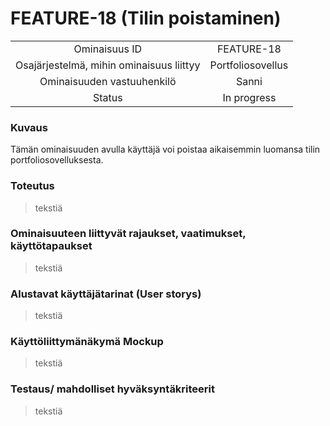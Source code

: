 # FEATURE-18 (Tilin poistaminen)  


| | |
|:-:|:-:|
| Ominaisuus ID | FEATURE-18 |
| Osajärjestelmä, mihin ominaisuus liittyy | Portfoliosovellus |
| Ominaisuuden vastuuhenkilö | Sanni |
| Status | In progress |  


### Kuvaus   
Tämän ominaisuuden avulla käyttäjä voi poistaa aikaisemmin luomansa tilin portfoliosovelluksesta.
### Toteutus  
> tekstiä
### Ominaisuuteen liittyvät rajaukset, vaatimukset, käyttötapaukset  
> tekstiä
### Alustavat käyttäjätarinat (User storys)  
> tekstiä
### Käyttöliittymänäkymä Mockup  
> tekstiä
### Testaus/ mahdolliset hyväksyntäkriteerit
> tekstiä
